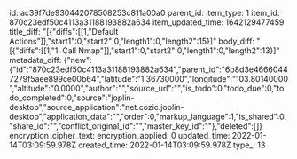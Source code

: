 id: ac39f7de930442078508253c811a00a0
parent_id: 
item_type: 1
item_id: 870c23edf50c4113a31188193882a634
item_updated_time: 1642129477459
title_diff: "[{\"diffs\":[[1,\"Default Actions\"]],\"start1\":0,\"start2\":0,\"length1\":0,\"length2\":15}]"
body_diff: "[{\"diffs\":[[1,\"1.  Call Nmap\"]],\"start1\":0,\"start2\":0,\"length1\":0,\"length2\":13}]"
metadata_diff: {"new":{"id":"870c23edf50c4113a31188193882a634","parent_id":"6b8d3e46660447279f5aee899ce00b64","latitude":"1.36730000","longitude":"103.80140000","altitude":"0.0000","author":"","source_url":"","is_todo":0,"todo_due":0,"todo_completed":0,"source":"joplin-desktop","source_application":"net.cozic.joplin-desktop","application_data":"","order":0,"markup_language":1,"is_shared":0,"share_id":"","conflict_original_id":"","master_key_id":""},"deleted":[]}
encryption_cipher_text: 
encryption_applied: 0
updated_time: 2022-01-14T03:09:59.978Z
created_time: 2022-01-14T03:09:59.978Z
type_: 13
